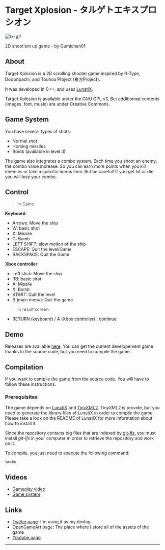 # Target Xplosion - タルゲトエキスプロシオン #

![tx-gif][]

2D shoot'em up game - by Gumichan01

## About ##

Target Xplosion is a 2D scrolling shooter game inspired by R-Type, Dodonpachi, and Touhou Project (東方Project).

It was developed in C++, and uses [LunatiX][].

Target Xplosion is available under the GNU GPL v3. But additionnal contents (images, font, music) are under Creative Commons.

## Game System ##

You have several types of shots:

- Normal shot
- Homing missiles
- Bomb (available in level 3)

The game also integrates a combo system. Each time you shoot an enemy, the combo value increase. So you can earn more points when you kill enemies or take a specific bonus item. But be careful! If you get hit or die, you will lose your combo.

## Control ##

> In Game

**Keyboard**:

  - Arrows: Move the ship
  - W: basic shot
  - X: Missile
  - C: Bomb
  - LEFT SHIFT: slow motion of the ship
  - ESCAPE: Quit the level/Game
  - BACKSPACE: Quit the Game

**Xbox controller**:

  - Left stick: Move the ship
  - RB: basic shot
  - A: Missile
  - X: Bomb
  - START: Quit the level
  - B (main menu): Quit the game


> In result screen

  - RETURN (keyboard) / A (Xbox controller) : continue

## Demo ##

Releases are available [here][].
You can get the current developement game thanks to the source code, but you need to compile the game.

## Compilation ##

If you want to compile the game from the source code. You will have to follow these instructions.

### Prerequisites ###

The game depends on [LunatiX][] and [TinyXML2][].
TinyXML2 is provide, but you need to generate the library files of LunatiX
in order to compile the game.
Please take a look on the README of LunatiX for more information about how to install it.

Since the repository contains big files that are indexed by [git-lfs][],
you must install *git-lfs* in your computer in order to retrieve the repository
and work on it.

To compile, you just need to execute the following command:

    $make

## Videos ##

 * [Gameplay video][gp]
 * [Game system][gs]

## Links ##

 * [Twitter page][twitter]: I'm using it as my devlog
 * [OpenGameArt page][oga]: The place where I store all of the assets of the game
 * [Youtube page][youtube]

---
[tx-gif]: https://github.com/Gumichan01/gumichan01.github.io/raw/master/portfolio/image/tx.gif
[LunatiX]: https://github.com/Gumichan01/lunatix
[TinyXML2]: https://github.com/leethomason/tinyxml2
[here]: https://github.com/Gumichan01/target-xplosion/releases
[git-lfs]: https://github.com/git-lfs/git-lfs/wiki/Installation
[gp]: https://youtu.be/GqSZv295g_k
[gs]: https://youtu.be/aU_l_XFQjpI
[twitter]: https://twitter.com/Gumichan01
[oga]: https://opengameart.org/users/gumichan01
[youtube]: https://www.youtube.com/user/gumichan01
